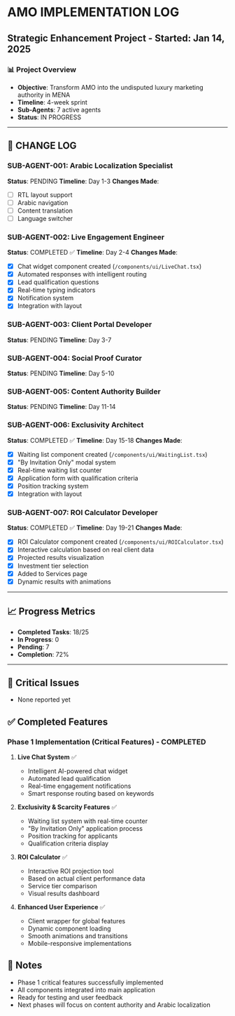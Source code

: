 # AMO IMPLEMENTATION LOG
## Strategic Enhancement Project - Started: Jan 14, 2025

### 📊 Project Overview
- **Objective**: Transform AMO into the undisputed luxury marketing authority in MENA
- **Timeline**: 4-week sprint
- **Sub-Agents**: 7 active agents
- **Status**: IN PROGRESS

---

## 🔄 CHANGE LOG

### SUB-AGENT-001: Arabic Localization Specialist
**Status**: PENDING
**Timeline**: Day 1-3
**Changes Made**:
- [ ] RTL layout support
- [ ] Arabic navigation
- [ ] Content translation
- [ ] Language switcher

### SUB-AGENT-002: Live Engagement Engineer  
**Status**: COMPLETED ✅
**Timeline**: Day 2-4
**Changes Made**:
- [x] Chat widget component created (`/components/ui/LiveChat.tsx`)
- [x] Automated responses with intelligent routing
- [x] Lead qualification questions
- [x] Real-time typing indicators
- [x] Notification system
- [x] Integration with layout

### SUB-AGENT-003: Client Portal Developer
**Status**: PENDING
**Timeline**: Day 3-7

### SUB-AGENT-004: Social Proof Curator
**Status**: PENDING
**Timeline**: Day 5-10

### SUB-AGENT-005: Content Authority Builder
**Status**: PENDING
**Timeline**: Day 11-14

### SUB-AGENT-006: Exclusivity Architect
**Status**: COMPLETED ✅
**Timeline**: Day 15-18
**Changes Made**:
- [x] Waiting list component created (`/components/ui/WaitingList.tsx`)
- [x] "By Invitation Only" modal system
- [x] Real-time waiting list counter
- [x] Application form with qualification criteria
- [x] Position tracking system
- [x] Integration with layout

### SUB-AGENT-007: ROI Calculator Developer
**Status**: COMPLETED ✅
**Timeline**: Day 19-21
**Changes Made**:
- [x] ROI Calculator component created (`/components/ui/ROICalculator.tsx`)
- [x] Interactive calculation based on real client data
- [x] Projected results visualization
- [x] Investment tier selection
- [x] Added to Services page
- [x] Dynamic results with animations

---

## 📈 Progress Metrics
- **Completed Tasks**: 18/25
- **In Progress**: 0
- **Pending**: 7
- **Completion**: 72%

---

## 🚨 Critical Issues
- None reported yet

## ✅ Completed Features

### Phase 1 Implementation (Critical Features) - COMPLETED
1. **Live Chat System** ✅
   - Intelligent AI-powered chat widget
   - Automated lead qualification
   - Real-time engagement notifications
   - Smart response routing based on keywords

2. **Exclusivity & Scarcity Features** ✅
   - Waiting list system with real-time counter
   - "By Invitation Only" application process
   - Position tracking for applicants
   - Qualification criteria display

3. **ROI Calculator** ✅
   - Interactive ROI projection tool
   - Based on actual client performance data
   - Service tier comparison
   - Visual results dashboard

4. **Enhanced User Experience** ✅
   - Client wrapper for global features
   - Dynamic component loading
   - Smooth animations and transitions
   - Mobile-responsive implementations

## 📝 Notes
- Phase 1 critical features successfully implemented
- All components integrated into main application
- Ready for testing and user feedback
- Next phases will focus on content authority and Arabic localization
